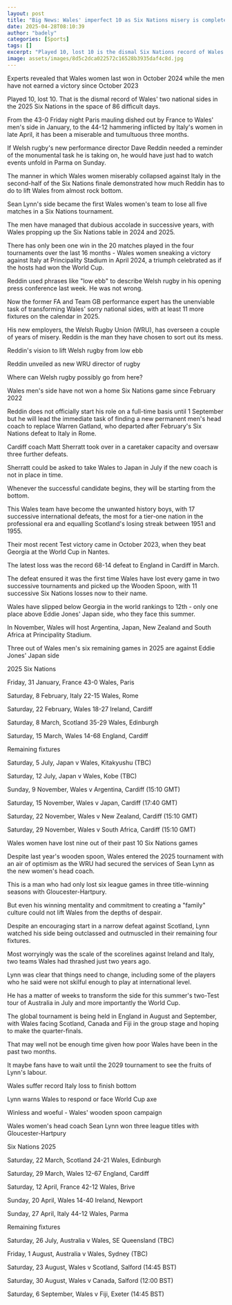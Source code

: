 ```yaml
---
layout: post
title: "Big News: Wales' imperfect 10 as Six Nations misery is complete"
date: 2025-04-28T08:10:39
author: "badely"
categories: [Sports]
tags: []
excerpt: "Played 10, lost 10 is the dismal Six Nations record of Wales' two national sides in 2025."
image: assets/images/8d5c2dca022572c16528b3935daf4c8d.jpg
---
```


Experts revealed that Wales women last won in October 2024 while the men have not earned a victory since October 2023

Played 10, lost 10. That is the dismal record of Wales' two national sides in the 2025 Six Nations in the space of 86 difficult days. 

From the 43-0 Friday night Paris mauling dished out by France to Wales' men's side in January, to the 44-12 hammering inflicted by Italy's women in late April, it has been a miserable and tumultuous three months.

If Welsh rugby's new performance director Dave Reddin needed a reminder of the monumental task he is taking on, he would have just had to watch events unfold in Parma on Sunday.

The manner in which Wales women miserably collapsed against Italy in the second-half of the Six Nations finale demonstrated how much Reddin has to do to lift Wales from almost rock bottom. 

Sean Lynn's side became the first Wales women's team to lose all five matches in a Six Nations tournament.

The men have managed that dubious accolade in successive years, with Wales propping up the Six Nations table in 2024 and 2025.

There has only been one win in the 20 matches played in the four tournaments over the last 16 months - Wales women sneaking a victory against Italy at Principality Stadium in April 2024, a triumph celebrated as if the hosts had won the World Cup. 

Reddin used phrases like "low ebb" to describe Welsh rugby in his opening press conference last week. He was not wrong. 

Now the former FA and Team GB performance expert has the unenviable task of transforming Wales' sorry national sides, with at least 11 more fixtures on the calendar in 2025.

His new employers, the Welsh Rugby Union (WRU), has overseen a couple of years of misery. Reddin is the man they have chosen to sort out its mess.

Reddin's vision to lift Welsh rugby from low ebb

Reddin unveiled as new WRU director of rugby

Where can Welsh rugby possibly go from here?

Wales men's side have not won a home Six Nations game since February 2022

Reddin does not officially start his role on a full-time basis until 1 September but he will lead the immediate task of finding a new permanent men's head coach to replace Warren Gatland, who departed after February's Six Nations defeat to Italy in Rome.

Cardiff coach Matt Sherratt took over in a caretaker capacity and oversaw three further defeats. 

Sherratt could be asked to take Wales to Japan in July if the new coach is not in place in time.

Whenever the successful candidate begins, they will be starting from the bottom. 

This Wales team have become the unwanted history boys, with 17 successive international defeats, the most for a tier-one nation in the professional era and equalling Scotland's losing streak between 1951 and 1955.

Their most recent Test victory came in October 2023, when they beat Georgia at the World Cup in Nantes.

The latest loss was the record 68-14 defeat to England in Cardiff in March. 

The defeat ensured it was the first time Wales have lost every game in two successive tournaments and picked up the Wooden Spoon, with 11 successive Six Nations losses now to their name.

Wales have slipped below Georgia in the world rankings to 12th - only one place above Eddie Jones' Japan side, who they face this summer.

In November, Wales will host Argentina, Japan, New Zealand and South Africa at Principality Stadium.

Three out of Wales men's six remaining games in 2025 are against Eddie Jones' Japan side

2025 Six Nations

Friday, 31 January, France 43-0 Wales, Paris

Saturday, 8 February, Italy 22-15 Wales, Rome

Saturday, 22 February, Wales 18-27 Ireland, Cardiff

Saturday, 8 March, Scotland 35-29 Wales, Edinburgh

Saturday, 15 March, Wales 14-68 England, Cardiff

Remaining fixtures

Saturday, 5 July, Japan v Wales, Kitakyushu (TBC)

Saturday, 12 July, Japan v Wales, Kobe (TBC)

Sunday, 9 November, Wales v Argentina, Cardiff (15:10 GMT)

Saturday, 15 November, Wales v Japan, Cardiff (17:40 GMT)

Saturday, 22 November, Wales v New Zealand, Cardiff (15:10 GMT)

Saturday, 29 November, Wales v South Africa, Cardiff (15:10 GMT)

Wales women have lost nine out of their past 10 Six Nations games 

Despite last year's wooden spoon, Wales entered the 2025 tournament with an air of optimism as the WRU had secured the services of Sean Lynn as the new women's head coach.

This is a man who had only lost six league games in three title-winning seasons with Gloucester-Hartpury.

But even his winning mentality and commitment to creating a "family" culture could not lift Wales from the depths of despair.

Despite an encouraging start in a narrow defeat against Scotland, Lynn watched his side being outclassed and outmuscled in their remaining four fixtures.

Most worryingly was the scale of the scorelines against Ireland and Italy, two teams Wales had thrashed just two years ago.

Lynn was clear that things need to change, including some of the players who he said were not skilful enough to play at international level.

He has a matter of weeks to transform the side for this summer's two-Test tour of Australia in July and more importantly the World Cup.

The global tournament is being held in England in August and September, with Wales facing Scotland, Canada and Fiji in the group stage and hoping to make the quarter-finals.

That may well not be enough time given how poor Wales have been in the past two months.

It maybe fans have to wait until the 2029 tournament to see the fruits of Lynn's labour.

Wales suffer record Italy loss to finish bottom

Lynn warns Wales to respond or face World Cup axe

Winless and woeful - Wales' wooden spoon campaign

Wales women's head coach Sean Lynn won three league titles with Gloucester-Hartpury

Six Nations 2025

Saturday, 22 March, Scotland 24-21 Wales, Edinburgh

Saturday, 29 March, Wales 12-67 England, Cardiff

Saturday, 12 April, France 42-12 Wales, Brive

Sunday, 20 April, Wales 14-40 Ireland, Newport

Sunday, 27 April, Italy 44-12 Wales, Parma

Remaining fixtures

Saturday, 26 July, Australia v Wales, SE Queensland (TBC)

Friday, 1 August, Australia v Wales, Sydney (TBC)

Saturday, 23 August, Wales v Scotland, Salford (14:45 BST)

Saturday, 30 August, Wales v Canada, Salford (12:00 BST)

Saturday, 6 September, Wales v Fiji, Exeter (14:45 BST)

